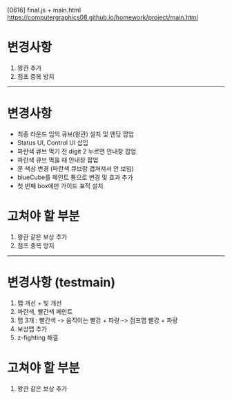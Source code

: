[0616] final.js + main.html
https://computergraphics08.github.io/homework/project/main.html

# 변경사항
1. 왕관 추가
2. 점프 중복 방지








---------------------------------------------------------
# 변경사항
- 최종 라운드 임의 큐브(왕관) 설치 및 엔딩 팝업
- Status UI, Control UI 삽입
- 파란색 큐브 먹기 전 digit 2 누르면 안내창 팝업
- 파란색 큐브 먹을 때 안내창 팝업
- 문 색상 변경 (파란색 큐브랑 겹쳐져서 안 보임)
- blueCube를 페인트 통으로 변경 및 효과 추가
- 첫 번째 box에만 가이드 표적 설치

# 고쳐야 할 부분
1. 왕관 같은 보상 추가
2. 점프 중복 방지

---------------------------------------------------------

# 변경사항 (testmain)
1. 맵 개선 + 빛 개선
2. 파란색, 빨간색 페인트
3. 맵 3개 : 빨간색 -> 움직이는 빨강 + 파랑 -> 점프맵 빨강 + 파랑
4. 보상맵 추가
5. z-fighting 해결

# 고쳐야 할 부분
1. 왕관 같은 보상 추가

